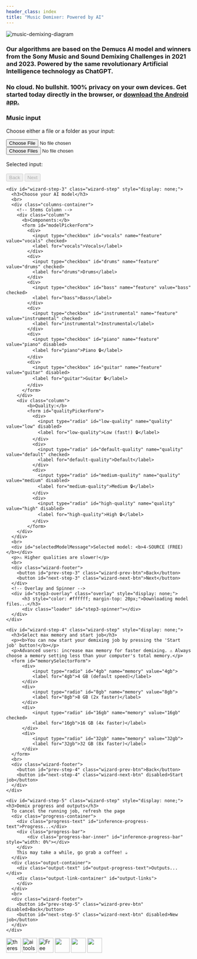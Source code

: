 ```yaml
---
header_class: index
title: "Music Demixer: Powered by AI"
---
```

<script src="WavFileEncoder.js" type="module"></script>
<script src="app.js" type="module"></script>
<script src="https://cdn.jsdelivr.net/npm/fflate@0.8.0/umd/index.js"></script>

<section class="image-section">
<img class="title-img" src="/assets/images/music-demix.webp" alt="music-demixing-diagram"/>
</section>

<section class="info-section">
  <h3>Our algorithms are based on the <b>Demucs AI model</b> and winners from the Sony Music and Sound Demixing Challenges in 2021 and 2023. Powered by the same revolutionary Artificial Intelligence technology as ChatGPT.</h3>
</section>

<section class="info-section">
  <h3>No cloud. No bullshit. 100% privacy on your own devices. Get started today directly in the browser, or <a href="/android">download the Android app.</a></h3>
</section>

<!-- Wizard sections here... -->
<section>
  <div class="wizard-container">
    <div id="wizard-step-1" class="wizard-step">
      <h3>Music input</h3>
      <p id="usage-limits"></p>
      <p>Choose either a file or a folder as your input:</p>
      <div class="input-group">
          <input type="file" id="audio-upload" aria-label="Choose a file">
      </div>
      <div class="input-group">
          <input type="file" id="batch-upload" webkitdirectory directory multiple aria-label="Choose a folder">
      </div>
      <br>
      <div id="selectedInputMessage">Selected input:</div>
      <br>
      <div class="wizard-footer">
        <button id="prev-step-1" class="wizard-prev-btn" disabled>Back</button>
        <button id="next-step-1" class="wizard-next-btn" disabled>Next</button>
      </div>
    </div>

    <div id="wizard-step-3" class="wizard-step" style="display: none;">
      <h3>Choose your AI model</h3>
      <br>
      <div class="columns-container">
        <!-- Stems Column -->
        <div class="column">
          <b>Components:</b>
          <form id="modelPickerForm">
            <div>
              <input type="checkbox" id="vocals" name="feature" value="vocals" checked>
              <label for="vocals">Vocals</label>
            </div>
            <div>
              <input type="checkbox" id="drums" name="feature" value="drums" checked>
              <label for="drums">Drums</label>
            </div>
            <div>
              <input type="checkbox" id="bass" name="feature" value="bass" checked>
              <label for="bass">Bass</label>
            </div>
            <div>
              <input type="checkbox" id="instrumental" name="feature" value="instrumental" checked>
              <label for="instrumental">Instrumental</label>
            </div>
            <div>
              <input type="checkbox" id="piano" name="feature" value="piano" disabled>
              <label for="piano">Piano 🔒</label>
            </div>
            <div>
              <input type="checkbox" id="guitar" name="feature" value="guitar" disabled>
              <label for="guitar">Guitar 🔒</label>
            </div>
          </form>
        </div>
        <div class="column">
            <b>Quality:</b>
            <form id="qualityPickerForm">
              <div>
                <input type="radio" id="low-quality" name="quality" value="low" disabled>
                <label for="low-quality">Low (fast!) 🔒</label>
              </div>
              <div>
                <input type="radio" id="default-quality" name="quality" value="default" checked>
                <label for="default-quality">Default</label>
              </div>
              <div>
                <input type="radio" id="medium-quality" name="quality" value="medium" disabled>
                <label for="medium-quality">Medium 🔒</label>
              </div>
              <div>
                <input type="radio" id="high-quality" name="quality" value="high" disabled>
                <label for="high-quality">High 🔒</label>
              </div>
            </form>
        </div>
      </div>
      <br>
      <div id="selectedModelMessage">Selected model: <b>4-SOURCE (FREE)</b></div>
      <p>⚠️ Higher qualities are slower!</p>
      <br>
      <div class="wizard-footer">
        <button id="prev-step-3" class="wizard-prev-btn">Back</button>
        <button id="next-step-3" class="wizard-next-btn">Next</button>
      </div>
      <!-- Overlay and Spinner -->
      <div id="step3-overlay" class="overlay" style="display: none;">
          <h3 style="color: #ffffff; margin-top: 20px;">Downloading model files...</h3>
          <div class="loader" id="step3-spinner"></div>
      </div>
    </div>

    <div id="wizard-step-4" class="wizard-step" style="display: none;">
      <h3>Select max memory and start job</h3>
      <p><b>You can now start your demixing job by pressing the 'Start job' button!</b></p>
      <p>Advanced users: increase max memory for faster demixing. ⚠️ Always choose a memory setting less than your computer's total memory.</p>
      <form id="memorySelectorForm">
          <div>
              <input type="radio" id="4gb" name="memory" value="4gb">
              <label for="4gb">4 GB (default speed)</label>
          </div>
          <div>
              <input type="radio" id="8gb" name="memory" value="8gb">
              <label for="8gb">8 GB (2x faster)</label>
          </div>
          <div>
              <input type="radio" id="16gb" name="memory" value="16gb" checked>
              <label for="16gb">16 GB (4x faster)</label>
          </div>
          <div>
              <input type="radio" id="32gb" name="memory" value="32gb">
              <label for="32gb">32 GB (8x faster)</label>
          </div>
      </form>
      <br>
      <div class="wizard-footer">
        <button id="prev-step-4" class="wizard-prev-btn">Back</button>
        <button id="next-step-4" class="wizard-next-btn" disabled>Start job</button>
      </div>
    </div>

    <div id="wizard-step-5" class="wizard-step" style="display: none;">
    <h3>Demix progress and outputs</h3>
      To cancel the running job, refresh the page
      <div class="progress-container">
        <div class="progress-text" id="inference-progress-text">Progress...</div>
        <div class="progress-bar">
            <div class="progress-bar-inner" id="inference-progress-bar" style="width: 0%"></div>
        </div>
        This may take a while, go grab a coffee! ☕️
      </div>
      <div class="output-container">
        <div class="output-text" id="output-progress-text">Outputs...</div>
        <div class="output-link-container" id="output-links">
        </div>
      </div>
      <br>
      <div class="wizard-footer">
        <button id="prev-step-5" class="wizard-prev-btn" disabled>Back</button>
        <button id="next-step-5" class="wizard-next-btn" disabled>New job</button>
      </div>
    </div>

  </div>
</section>

<section class="featured-section">
<div class="featured-badges">
<a href="https://theresanaiforthat.com/ai/free-music-demixer/?ref=featured&v=691965" target="_blank"><img height="40" src="https://media.theresanaiforthat.com/featured5.png" alt="theresanaiforthat-promo"></a> <a title="ai tools code.market" href="https://code.market?code.market=verified"><img alt="ai tools code.market" title="ai tools code.market" src="https://code.market/assets/manage-product/featured-logo-dark.svg" target="_blank" height="40"/></a> <a href="https://toolnest.ai/project/free-music-demixer/" target="_blank" style="cursor: pointer" id="tr_dark"><img loading="lazy" src="https://toolnest.ai/wp-content/uploads/2024/05/badge_toolnest_dark.svg" height="40" alt="Free Music Demixer" data-eio="p"></a> <a href="https://aizones.io/tool/free-music-demixer"> <img height="40" src="https://aizones.io/static/media/Embed DARK.99f25d736afbf408832f.png"/></a> <a href="https://www.aitechsuite.com/tools/6053?ref=featured&v=129" target="_blank" rel="nofollow"><img height="40" src="https://aitsmarketing.s3.amazonaws.com/aits-verified-tool.svg?height=40"/></a> <a href="https://arktan.com" target="_blank"><img src="/assets/images/arktan-banner.webp" height="40"></a>
</div>
</section>

<br>
